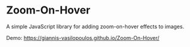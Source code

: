 # Zoom-On-Hover

 A simple JavaScript library for adding zoom-on-hover effects to images.

Demo: https://giannis-vasilopoulos.github.io/Zoom-On-Hover/
